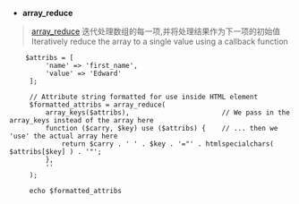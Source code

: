 

* **array_reduce**
> [array_reduce](http://php.net/manual/en/function.array-reduce.php)
> 迭代处理数组的每一项,并将处理结果作为下一项的初始值
> Iteratively reduce the array to a single value using a callback function

        $attribs = [
             'name' => 'first_name',
             'value' => 'Edward'
         ];
    
         // Attribute string formatted for use inside HTML element
         $formatted_attribs = array_reduce(
             array_keys($attribs),                       // We pass in the array_keys instead of the array here
             function ($carry, $key) use ($attribs) {    // ... then we 'use' the actual array here
                 return $carry . ' ' . $key . '="' . htmlspecialchars( $attribs[$key] ) . '"';
             },
             ''
         );
        
         echo $formatted_attribs
         

    
    
